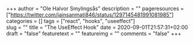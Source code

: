 +++
author = "Ole Halvor Smylingsås"
description = ""
pageresources = ["https://twitter.com/jainsanmati846/status/1297145481991081985"]
categories = []
tags = ["react", "hooks", "useeffect"]     
slug = ""
title = "The UseEffect Hook"
date = 2020-09-01T21:57:31+02:00
draft = "false"
featuretext = ""
featureimg = ""
comments = "false"
+++